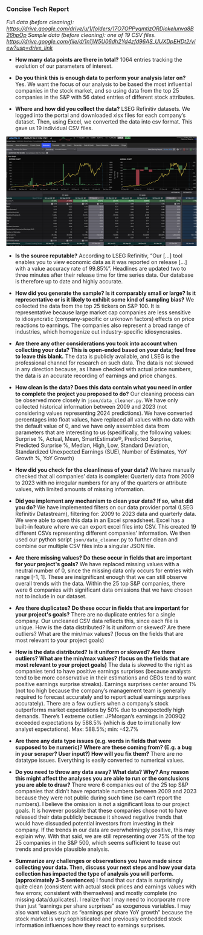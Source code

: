 ### Concise Tech Report
*Full data (before cleaning): https://drive.google.com/drive/u/1/folders/17O7OPPyqmtizORDlokelunva8B26hpOp
Sample data (before cleaning): one of 19 CSV files. https://drive.google.com/file/d/1n1jW5U06dh2Yd4zfd96AS_UUXDpEHDt2/view?usp=drive_link
<br />*

- **How many data points are there in total?**
1064 entries tracking the evolution of our parameters of interest. 

- **Do you think this is enough data to perform your analysis later on?**
Yes. We want the focus of our analysis to be based the most influential companies in the stock market, and so using data from the top 25 companies in the S&P with 56 dated entries of different stock attributes.

- **Where and how did you collect the data?**
LSEG Refinitiv datasets. We logged into the portal and downloaded xlsx files for each company’s dataset. Then, using Excel, we converted the data into csv format. This gave us 19 individual CSV files. 

 <img src="data-set-source.png"/>

- **Is the source reputable?**
According to LSEG Refinitiv, “Our [...] tool enables you to view economic data as it was reported on release [...] with a value accuracy rate of 99.85%”. Headlines are updated two to three minutes after their release time for time series data. Our database is therefore up to date and highly accurate. 

- **How did you generate the sample? Is it comparably small or large? Is it representative or is it likely to exhibit some kind of sampling bias?**
We collected the data from the top 25 tickers on S&P 100. It is representative because large market cap companies are less sensitive to idiosyncratic (company-specific or unknown factors) effects on price reactions to earnings. The companies also represent a broad range of industries, which homogenize out industry-specific idiosyncrasies.

- **Are there any other considerations you took into account when collecting your data? This is open-ended based on your data; feel free to leave this blank.**
The data is publicly available, and LSEG is the professional channel for research on such data. The data is not skewed in any direction because, as I have checked with actual price numbers, the data is an accurate recording of earnings and price changes.

- **How clean is the data? Does this data contain what you need in order to complete the project you proposed to do?**
Our cleaning process can be observed more closely in `json/data_cleaner.py`. We have only collected historical information between 2009 and 2023 (not considering values representing 2024 predictions). We have converted percentages into float values, have replaced all values with no data with the default value of 0, and we have only assembled data from parameters that are interesting to us (specifically, the following values: Surprise %, Actual, Mean, SmartEstimate®, Predicted Surprise, Predicted Surprise %, Median, High, Low, Standard Deviation, Standardized Unexpected Earnings (SUE), Number of Estimates, YoY Growth %, YoY Growth)

- **How did you check for the cleanliness of your data?**
We have manually checked that all companies’ data is complete: Quarterly data from 2009 to 2023 with no irregular numbers for any of the quarters or attribute values, with limited amounts of missing information.

- **Did you implement any mechanism to clean your data? If so, what did you do?**
We have implemented filters on our data provider portal (LSEG Refinitiv Datastream), filtering for: 2009 to 2023 data and quarterly data. 
We were able to open this data in an Excel spreadsheet. Excel has a built-in feature where we can export excel files into CSV. This created 19 different CSVs representing different companies’ information.
We then used our python script `json/data_cleaner`.py to further clean and combine our multiple CSV files into a singular JSON file. 

- **Are there missing values? Do these occur in fields that are important for your project's goals?**
We have replaced missing values with a neutral number of 0, since the missing data only occurs for entries with range [-1, 1]. These are insignificant enough that we can still observe overall trends with the data. Within the 25 top S&P companies, there were 6 companies with significant data omissions that we have chosen not to include in our dataset.

- **Are there duplicates? Do these occur in fields that are important for your project's goals?**
There are no duplicate entries for a single company. Our uncleaned CSV data reflects this, since each file is unique. 
How is the data distributed? Is it uniform or skewed? Are there outliers? What are the min/max values? (focus on the fields that are most relevant to your project goals)

- **How is the data distributed? Is it uniform or skewed? Are there outliers? What are the min/max values? (focus on the fields that are most relevant to your project goals)**
The data is skewed to the right as companies tend to have positive earnings surprises (because analysts tend to be more conservative in their estimations and CEOs tend to want positive earnings surprise streaks). Earnings surprises center around 1% (not too high because the company’s management team is generally required to forecast accurately and to report actual earnings surprises accurately).
There are a few outliers when a company’s stock outperforms market expectations by 50% due to unexpectedly high demands. There’s 1 extreme outlier: JPMorgan’s earnings in 2009Q2 exceeded expectations by 588.5% (which is due to irrationally low analyst expectations).
Max: 588.5%; min: -42.7%

- **Are there any data type issues (e.g. words in fields that were supposed to be numeric)? Where are these coming from? (E.g. a bug in your scraper? User input?) How will you fix them?**
There are no datatype issues. Everything is easily converted to numerical values.

- **Do you need to throw any data away? What data? Why? Any reason this might affect the analyses you are able to run or the conclusions you are able to draw?**
There were 6 companies out of the 25 top S&P companies that didn’t have reportable numbers between 2009 and 2023 because they were not public during such time (so can’t report the numbers). I believe the omission is not a significant loss to our project goals. It is however possible that these companies chose not to have released their data publicly because it showed negative trends that would have dissuaded potential investors from investing in their company. If the trends in our data are overwhelmingly positive, this may explain why. With that said, we are still representing over 75% of the top 25 companies in the S&P 500, which seems sufficient to tease out trends and provide plausible analysis. 

- **Summarize any challenges or observations you have made since collecting your data. Then, discuss your next steps and how your data collection has impacted the type of analysis you will perform. (approximately 3-5 sentences)**
I found that our data is surprisingly quite clean (consistent with actual stock prices and earnings values with few errors; consistent with themselves) and mostly complete (no missing data/duplicates).
I realize that I may need to incorporate more than just “earnings per share surprises” as exogenous variables. I may also want values such as “earnings per share YoY growth” because the stock market is very sophisticated and previously embedded stock information influences how they react to earnings surprises.
